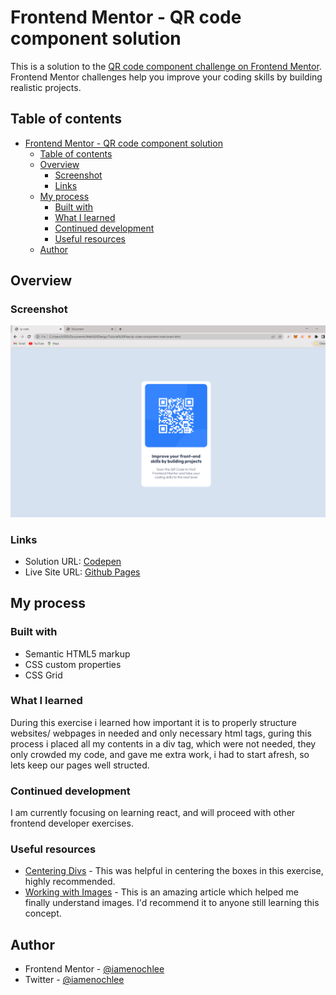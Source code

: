 # Frontend Mentor - QR code component solution

This is a solution to the [QR code component challenge on Frontend Mentor](https://www.frontendmentor.io/challenges/qr-code-component-iux_sIO_H). Frontend Mentor challenges help you improve your coding skills by building realistic projects. 

## Table of contents

- [Frontend Mentor - QR code component solution](#frontend-mentor---qr-code-component-solution)
  - [Table of contents](#table-of-contents)
  - [Overview](#overview)
    - [Screenshot](#screenshot)
    - [Links](#links)
  - [My process](#my-process)
    - [Built with](#built-with)
    - [What I learned](#what-i-learned)
    - [Continued development](#continued-development)
    - [Useful resources](#useful-resources)
  - [Author](#author)

## Overview

### Screenshot

![](images/screenshot.png)

### Links

- Solution URL: [Codepen](https://codepen.io/iamenochlee/pen/NWYajXw)
- Live Site URL: [Github Pages](https://iamenochlee.github.io/frontendmentor/frontend-developer-qrcode-exercise/)

## My process

### Built with

- Semantic HTML5 markup
- CSS custom properties
- CSS Grid

### What I learned

During this exercise i learned how important it is to properly structure websites/ webpages in needed and only necessary html tags, guring this process i placed all my contents in a div tag, which were not needed, they only crowded my code, and gave me extra work, i had to start afresh, so lets keep our pages well structed.


### Continued development

I am currently focusing on learning react, and will proceed with other frontend developer exercises.

### Useful resources

- [Centering Divs](https://blog.hubspot.com/website/center-div-css#:~:text=You%20can%20do%20this%20by,the%20div) - This was helpful in centering the boxes in this exercise, highly recommended.
- [Working with Images](https://www.w3schools.com/css/css3_images.asp) - This is an amazing article which helped me finally understand images. I'd recommend it to anyone still learning this concept.


## Author

- Frontend Mentor - [@iamenochlee](https://www.frontendmentor.io/profile/iamenochlee)
- Twitter - [@iamenochlee](https://twitter.com/iamenochlee)
